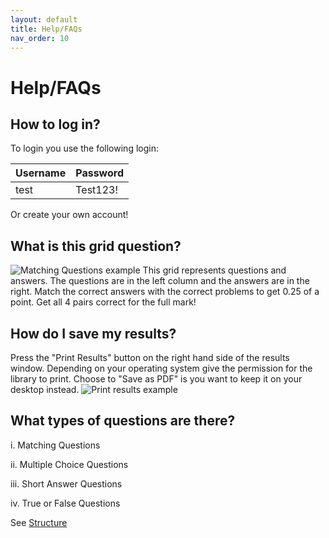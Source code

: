 ```yaml
---
layout: default
title: Help/FAQs
nav_order: 10
---
```


# Help/FAQs

## How to log in?
To login you use the following login:

Username | Password
|---|---|
test | Test123!

Or create your own account!

## What is this grid question?
![Matching Questions example](https://quidology.github.io/assets/img/unmatch-qs.png)
This grid represents questions and answers. The questions are in the left column and the answers are in the right. Match the correct answers with the correct problems to get 0.25 of a point. Get all 4 pairs correct for the full mark!

## How do I save my results?
Press the "Print Results" button on the right hand side of the results window. Depending on your operating system give the permission for the library to print. Choose to "Save as PDF" is you want to keep it on your desktop instead.
![Print results example](https://quidology.github.io/assets/img/print-results.png)

## What types of questions are there?
i. Matching Questions

ii. Multiple Choice Questions

iii. Short Answer Questions

iv. True or False Questions

See [Structure](https://quidology.github.io/docs/Structure.html)
